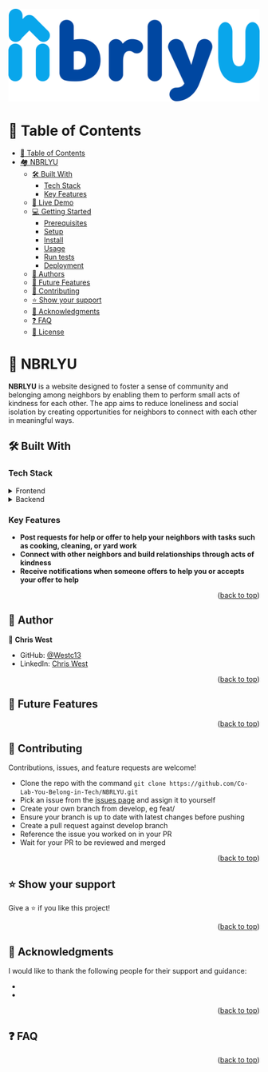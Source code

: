 <a name="readme-top"></a>

<div align="center">

  <img width="548" alt="logo" src="https://github.com/Co-Lab-You-Belong-in-Tech/NBRLYU/blob/main/src/assets/logo.png" width="140"  height="auto" >

  <br/>

</div>

<!-- TABLE OF CONTENTS -->

# 📗 Table of Contents

- [📗 Table of Contents](#-table-of-contents)
- [🏘️ NBRLYU](#-nbrlyu-)
  - [🛠 Built With ](#-built-with-)
    - [Tech Stack ](#tech-stack-)
    - [Key Features ](#key-features-)
  - [🚀 Live Demo ](#-live-demo-)
  - [💻 Getting Started ](#-getting-started-)
    - [Prerequisites](#prerequisites)
    - [Setup](#setup)
    - [Install](#install)
    - [Usage](#usage)
    - [Run tests](#run-tests)
    - [Deployment](#deployment)
  - [👥 Authors ](#-authors-)
  - [🔭 Future Features ](#-future-features-)
  - [🤝 Contributing ](#-contributing-)
  - [⭐️ Show your support ](#️-show-your-support-)
  - [🙏 Acknowledgments ](#-acknowledgments-)
  - [❓ FAQ ](#-faq-)
  - [📝 License ](#-license-)

<!-- PROJECT DESCRIPTION -->

# 📖 NBRLYU <a name="about-project"></a>

**NBRLYU** is a website designed to foster a sense of community and belonging among neighbors by enabling them to perform small acts of kindness for each other. The app aims to reduce loneliness and social isolation by creating opportunities for neighbors to connect with each other in meaningful ways.

## 🛠 Built With <a name="built-with"></a>

### Tech Stack <a name="tech-stack"></a>

<details>
  <summary>Frontend</summary>
  <ul>
    <li><a href="">HTML</a></li>
    <li><a href="">CSS/SASS</a></li>
    <li><a href="">Javascript</a></li>
    <li><a href="https://reactjs.org/">React.js</a></li>
   </ul>
</details>

<details>
  <summary>Backend</summary>
  <ul>
    <li><a href="">Firebase</a></li>
  </ul>
</details>

<!-- Features -->

### Key Features <a name="key-features"></a>

- **Post requests for help or offer to help your neighbors with tasks such as cooking, cleaning, or yard work**
- **Connect with other neighbors and build relationships through acts of kindness**
- **Receive notifications when someone offers to help you or accepts your offer to help**



<p align="right">(<a href="#readme-top">back to top</a>)</p>

<!-- LIVE DEMO -->
<!--

## 🚀 Live Demo <a name="live-demo"></a>

- [Live Demo Link](https://yourdeployedapplicationlink.com)

<p align="right">(<a href="#readme-top">back to top</a>)</p>

-->

<!-- GETTING STARTED -->
<!--

## 💻 Getting Started <a name="getting-started"></a>

To get a local copy up and running, follow these steps.

### Prerequisites

In order to run this project you need:


```sh
- Ruby
- Ruby on Rails
- PostgreSQL
- Node.js
- npm
- Ionic CLI
- IDE (VSCode, Xcode, Android Studio)
```


### Setup

Clone this repository to your desired folder:


```sh
  cd nbrlyu
  git clone https://github.com/Co-Lab-You-Belong-in-Tech/NBRLYU.git
```

### Install

Install the frontend with:


```sh
  
```
- 


Install the backend with:


```sh
  
```
- 

### Usage


To run the frontend of the project, execute the following command:

```sh
  cd closer
  npm install
  npm start
```
- Navigate to the app on your browser with the url `http://localhost:****` where **** is the port number displayed on your terminal.

To run the backend of the project, execute the following command:

```sh
  cd closer
  cd backend
  bundle install
  rails db:create
  rails db:migrate
  rails db:seed
  rails s
```
- Navigate to the app on your browser with the url `http://localhost:****` where **** is the port number displayed on your terminal.

### Run tests

To run tests, run the following command:


Example command:
```sh
  bin/rails test test/models/article_test.rb
```

### Deployment

You can deploy this project using:


Example:
```sh
```


<p align="right">(<a href="#readme-top">back to top</a>)</p>
-->

<!-- AUTHORS -->

## 👥 Author <a name="authors"></a>

👤 **Chris West**

- GitHub: [@Westc13](https://github.com/Westc13)
- LinkedIn: [Chris West](https://www.linkedin.com/in/chris-west-code-wrangler/)



<p align="right">(<a href="#readme-top">back to top</a>)</p>

<!-- FUTURE FEATURES -->

## 🔭 Future Features <a name="future-features"></a>

<!-- - [ ] **[new_feature_1]**
- [ ] **[new_feature_2]**
- [ ] **[new_feature_3]** -->

<p align="right">(<a href="#readme-top">back to top</a>)</p>

<!-- CONTRIBUTING -->

## 🤝 Contributing <a name="contributing"></a>

Contributions, issues, and feature requests are welcome!

- Clone the repo with the command `git clone https://github.com/Co-Lab-You-Belong-in-Tech/NBRLYU.git`
- Pick an issue from the [issues page](../../issues/) and assign it to yourself
- Create your own branch from develop, eg feat/
- Ensure your branch is up to date with latest changes before pushing
- Create a pull request against develop branch
- Reference the issue you worked on in your PR
- Wait for your PR to be reviewed and merged

<p align="right">(<a href="#readme-top">back to top</a>)</p>

<!-- SUPPORT -->

## ⭐️ Show your support <a name="support"></a>

Give a ⭐️ if you like this project!

<p align="right">(<a href="#readme-top">back to top</a>)</p>

<!-- ACKNOWLEDGEMENTS -->

## 🙏 Acknowledgments <a name="acknowledgements"></a>

I would like to thank the following people for their support and guidance:
- []()
- []()

<p align="right">(<a href="#readme-top">back to top</a>)</p>

<!-- FAQ (optional) -->

## ❓ FAQ <a name="faq"></a>

<!-- > Add at least 2 questions new developers would ask when they decide to use your project. -->

<!-- - **[Question_1]**
  - [Answer_1]
- **[Question_2]**
  - [Answer_2] -->

<p align="right">(<a href="#readme-top">back to top</a>)</p>

<!-- LICENSE -->

<!--
## 📝 License <a name="license"></a>

This project is [MIT](./LICENSE) licensed.

_NOTE: we recommend using the [MIT license](https://choosealicense.com/licenses/mit/) - you can set it up quickly by [using templates available on GitHub](https://docs.github.com/en/communities/setting-up-your-project-for-healthy-contributions/adding-a-license-to-a-repository). You can also use [any other license](https://choosealicense.com/licenses/) if you wish._

<p align=
"right">(<a href="#readme-top">back to top</a>)</p>
Footer






